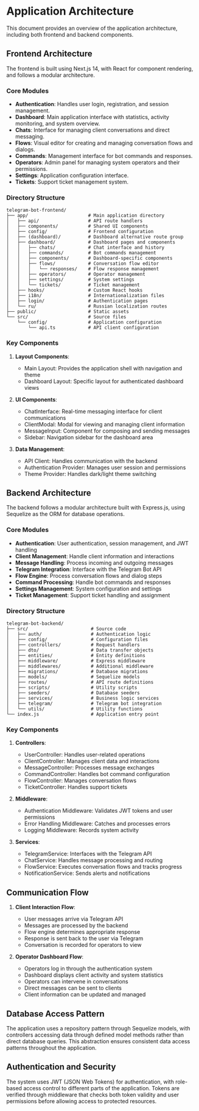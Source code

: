 # Application Architecture

This document provides an overview of the application architecture, including both frontend and backend components.

## Frontend Architecture

The frontend is built using Next.js 14, with React for component rendering, and follows a modular architecture.

### Core Modules

- **Authentication**: Handles user login, registration, and session management.
- **Dashboard**: Main application interface with statistics, activity monitoring, and system overview.
- **Chats**: Interface for managing client conversations and direct messaging.
- **Flows**: Visual editor for creating and managing conversation flows and dialogs.
- **Commands**: Management interface for bot commands and responses.
- **Operators**: Admin panel for managing system operators and their permissions.
- **Settings**: Application configuration interface.
- **Tickets**: Support ticket management system.

### Directory Structure

```
telegram-bot-frontend/
├── app/                      # Main application directory
│   ├── api/                  # API route handlers
│   ├── components/           # Shared UI components
│   ├── config/               # Frontend configuration
│   ├── (dashboard)/          # Dashboard alternative route group
│   ├── dashboard/            # Dashboard pages and components
│   │   ├── chats/            # Chat interface and history
│   │   ├── commands/         # Bot commands management
│   │   ├── components/       # Dashboard-specific components
│   │   ├── flows/            # Conversation flow editor
│   │   │   └── responses/    # Flow response management
│   │   ├── operators/        # Operator management
│   │   ├── settings/         # System settings
│   │   └── tickets/          # Ticket management
│   ├── hooks/                # Custom React hooks
│   ├── i18n/                 # Internationalization files
│   ├── login/                # Authentication pages
│   └── ru/                   # Russian localization routes
├── public/                   # Static assets
└── src/                      # Source files
    └── config/               # Application configuration
        └── api.ts            # API client configuration
```

### Key Components

1. **Layout Components**:
   - Main Layout: Provides the application shell with navigation and theme
   - Dashboard Layout: Specific layout for authenticated dashboard views

2. **UI Components**:
   - ChatInterface: Real-time messaging interface for client communications
   - ClientModal: Modal for viewing and managing client information
   - MessageInput: Component for composing and sending messages
   - Sidebar: Navigation sidebar for the dashboard area

3. **Data Management**:
   - API Client: Handles communication with the backend
   - Authentication Provider: Manages user session and permissions
   - Theme Provider: Handles dark/light theme switching

## Backend Architecture

The backend follows a modular architecture built with Express.js, using Sequelize as the ORM for database operations.

### Core Modules

- **Authentication**: User authentication, session management, and JWT handling
- **Client Management**: Handle client information and interactions
- **Message Handling**: Process incoming and outgoing messages
- **Telegram Integration**: Interface with the Telegram Bot API
- **Flow Engine**: Process conversation flows and dialog steps
- **Command Processing**: Handle bot commands and responses
- **Settings Management**: System configuration and settings
- **Ticket Management**: Support ticket handling and assignment

### Directory Structure

```
telegram-bot-backend/
├── src/                       # Source code
│   ├── auth/                  # Authentication logic
│   ├── config/                # Configuration files
│   ├── controllers/           # Request handlers
│   ├── dto/                   # Data transfer objects
│   ├── entities/              # Entity definitions
│   ├── middleware/            # Express middleware 
│   ├── middlewares/           # Additional middleware
│   ├── migrations/            # Database migrations
│   ├── models/                # Sequelize models
│   ├── routes/                # API route definitions
│   ├── scripts/               # Utility scripts
│   ├── seeders/               # Database seeders
│   ├── services/              # Business logic services
│   ├── telegram/              # Telegram bot integration
│   └── utils/                 # Utility functions
└── index.js                   # Application entry point
```

### Key Components

1. **Controllers**:
   - UserController: Handles user-related operations
   - ClientController: Manages client data and interactions
   - MessageController: Processes message exchanges
   - CommandController: Handles bot command configuration
   - FlowController: Manages conversation flows
   - TicketController: Handles support tickets

2. **Middleware**:
   - Authentication Middleware: Validates JWT tokens and user permissions
   - Error Handling Middleware: Catches and processes errors
   - Logging Middleware: Records system activity

3. **Services**:
   - TelegramService: Interfaces with the Telegram API
   - ChatService: Handles message processing and routing
   - FlowService: Executes conversation flows and tracks progress
   - NotificationService: Sends alerts and notifications

## Communication Flow

1. **Client Interaction Flow**:
   - User messages arrive via Telegram API
   - Messages are processed by the backend
   - Flow engine determines appropriate response
   - Response is sent back to the user via Telegram
   - Conversation is recorded for operators to view

2. **Operator Dashboard Flow**:
   - Operators log in through the authentication system
   - Dashboard displays client activity and system statistics
   - Operators can intervene in conversations
   - Direct messages can be sent to clients
   - Client information can be updated and managed

## Database Access Pattern

The application uses a repository pattern through Sequelize models, with controllers accessing data through defined model methods rather than direct database queries. This abstraction ensures consistent data access patterns throughout the application.

## Authentication and Security

The system uses JWT (JSON Web Tokens) for authentication, with role-based access control to different parts of the application. Tokens are verified through middleware that checks both token validity and user permissions before allowing access to protected resources. 
